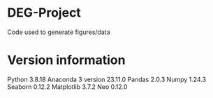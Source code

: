 # DEG-Project
Code used to generate figures/data

# Version information
Python 3.8.18
Anaconda 3 version 23.11.0
Pandas 2.0.3
Numpy 1.24.3
Seaborn 0.12.2
Matplotlib 3.7.2
Neo 0.12.0
